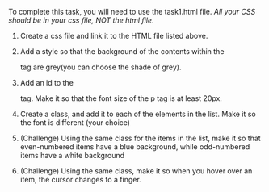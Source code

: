 To complete this task, you will need to use the task1.html file. *All your CSS should be in your css file, NOT the html file*.

1. Create a css file and link it to the HTML file listed above.

2. Add a style so that the background of the contents within the <main> tag are grey(you can choose the shade of grey).
3. Add an id to the <p> tag. Make it so that the font size of the p tag is at least 20px.
4. Create a class, and add it to each of the elements in the list. Make it so the font is different (your choice)
5. (Challenge) Using the same class for the items in the list, make it so that even-numbered items have a blue background, while odd-numbered items have a white background
6. (Challenge) Using the same class, make it so when you hover over an item, the cursor changes to a finger.